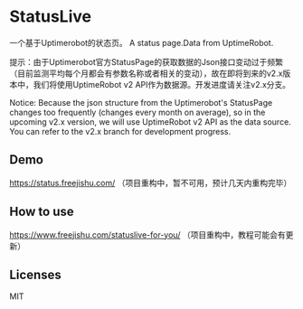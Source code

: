 

# StatusLive
一个基于Uptimerobot的状态页。
A status page.Data from UptimeRobot.

提示：由于Uptimerobot官方StatusPage的获取数据的Json接口变动过于频繁（目前监测平均每个月都会有参数名称或者相关的变动），故在即将到来的v2.x版本中，我们将使用UptimeRobot v2 API作为数据源。开发进度请关注v2.x分支。

Notice: Because the json structure from the Uptimerobot's StatusPage changes too frequently (changes every month on average), so in the upcoming v2.x version, we will use UptimeRobot v2 API as the data source. You can refer to the v2.x branch for development progress.

## Demo
https://status.freejishu.com/
（项目重构中，暂不可用，预计几天内重构完毕）

## How to use
https://www.freejishu.com/statuslive-for-you/
（项目重构中，教程可能会有更新）

## Licenses
MIT
